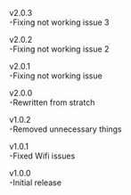 v2.0.3  
-Fixing not working issue 3  
  
v2.0.2  
-Fixing not working issue 2  
  
v2.0.1  
-Fixing not working issue  
  
v2.0.0  
-Rewritten from stratch  
  
v1.0.2  
-Removed unnecessary things  
  
v1.0.1  
-Fixed Wifi issues  
  
v1.0.0  
-Initial release
